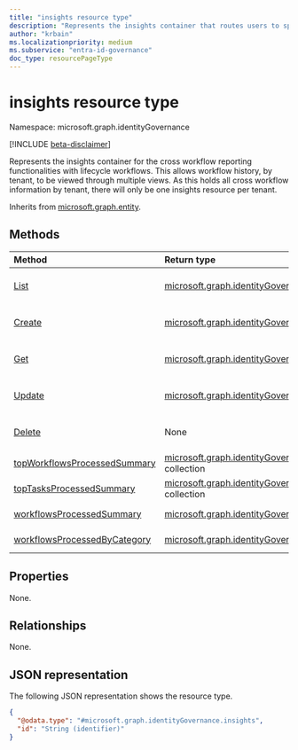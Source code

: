 ```yaml
---
title: "insights resource type"
description: "Represents the insights container that routes users to specific cross workflow functionality views."
author: "krbain"
ms.localizationpriority: medium
ms.subservice: "entra-id-governance"
doc_type: resourcePageType
---
```


# insights resource type

Namespace: microsoft.graph.identityGovernance

[!INCLUDE [beta-disclaimer](../../includes/beta-disclaimer.md)]

Represents the insights container for the cross workflow reporting functionalities with lifecycle workflows. This allows workflow history, by tenant, to be viewed through multiple views. As this holds all cross workflow information by tenant, there will only be one insights resource per tenant.

Inherits from [microsoft.graph.entity](../resources/entity.md).

## Methods
|Method|Return type|Description|
|:---|:---|:---|
|[List](../api/identitygovernance-lifecycleworkflowscontainer-list-insights.md)|[microsoft.graph.identityGovernance.insights](../resources/identitygovernance-insights.md) collection|Get a list of the [microsoft.graph.identityGovernance.insights](../resources/identitygovernance-insights.md) objects and their properties.|
|[Create](../api/identitygovernance-lifecycleworkflowscontainer-post-insights.md)|[microsoft.graph.identityGovernance.insights](../resources/identitygovernance-insights.md)|Create a new [microsoft.graph.identityGovernance.insights](../resources/identitygovernance-insights.md) object.|
|[Get](../api/identitygovernance-insights-get.md)|[microsoft.graph.identityGovernance.insights](../resources/identitygovernance-insights.md)|Read the properties and relationships of a [microsoft.graph.identityGovernance.insights](../resources/identitygovernance-insights.md) object.|
|[Update](../api/identitygovernance-insights-update.md)|[microsoft.graph.identityGovernance.insights](../resources/identitygovernance-insights.md)|Update the properties of a [microsoft.graph.identityGovernance.insights](../resources/identitygovernance-insights.md) object.|
|[Delete](../api/identitygovernance-lifecycleworkflowscontainer-delete-insights.md)|None|Delete a [microsoft.graph.identityGovernance.insights](../resources/identitygovernance-insights.md) object.|
|[topWorkflowsProcessedSummary](../api/identitygovernance-insights-topworkflowsprocessedsummary.md)|[microsoft.graph.identityGovernance.topWorkflowsInsightsSummary](../resources/identitygovernance-topworkflowsinsightssummary.md) collection|Summarizes the top runs for workflows for a given data range.|
|[topTasksProcessedSummary](../api/identitygovernance-insights-toptasksprocessedsummary.md)|[microsoft.graph.identityGovernance.topTasksInsightsSummary](../resources/identitygovernance-toptasksinsightssummary.md) collection|Summarizes the top runs for tasks for a given data range.|
|[workflowsProcessedSummary](../api/identitygovernance-insights-workflowsprocessedsummary.md)|[microsoft.graph.identityGovernance.workflowsInsightsSummary](../resources/identitygovernance-workflowsinsightssummary.md)|Summarizes the workflows, users and tasks processed for a given date range.|
|[workflowsProcessedByCategory](../api/identitygovernance-insights-workflowsprocessedbycategory.md)|[microsoft.graph.identityGovernance.workflowsInsightsByCategory](../resources/identitygovernance-workflowsinsightsbycategory.md)|Summarizes workflow processing for each workflow category for a given date range.|

## Properties

None.

## Relationships

None.

## JSON representation

The following JSON representation shows the resource type.
<!-- {
  "blockType": "resource",
  "keyProperty": "id",
  "@odata.type": "microsoft.graph.identityGovernance.insights",
  "baseType": "microsoft.graph.entity",
  "openType": false
}
-->
``` json
{
  "@odata.type": "#microsoft.graph.identityGovernance.insights",
  "id": "String (identifier)"
}
```
